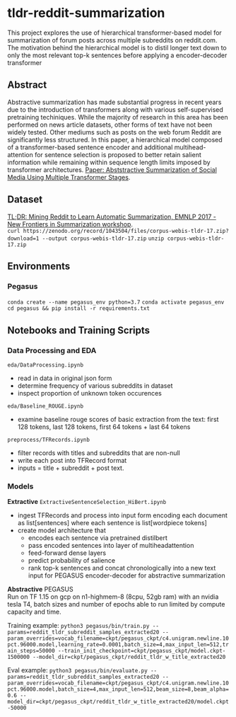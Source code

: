 # tldr-reddit-summarization
This project explores the use of hierarchical transformer-based model for summarization of forum posts across multiple subreddits on reddit.com.
The motivation behind the hierarchical model is to distil longer text down to only the most relevant top-k sentences before applying a encoder-decoder transformer 

## Abstract
Abstractive summarization has made substantial progress in recent years due to the introduction of transformers along with various self-supervised pretraining techiniques. While the majority of research in this area has been performed on news article datasets, other forms of text have not been widely tested. Other mediums such as posts on the web forum Reddit are significantly less structured. In this paper, a hierarchical model composed of a transformer-based sentence encoder and additional multihead-attention for sentence selection is proposed to better retain salient information while remaining within sequence length limits imposed by transformer architectures.
[Paper: Abststractive Summarization of Social Media Using Multiple Transformer Stages](https://github.com/skylerroh/tldr-reddit-summarization/blob/master/Abstractive_Summarization_of_Social_Media_Using_Multiple_Transformer_Stages___Skyler_Roh.pdf).

## Dataset
[TL;DR: Mining Reddit to Learn Automatic Summarization, EMNLP 2017 - New Frontiers in Summarization workshop](https://github.com/webis-de/webis-tldr-17-corpus).   
`curl https://zenodo.org/record/1043504/files/corpus-webis-tldr-17.zip?download=1 --output corpus-webis-tldr-17.zip`
`unzip corpus-webis-tldr-17.zip`

## Environments
### Pegasus
`conda create --name pegasus_env python=3.7`
`conda activate pegasus_env`
`cd pegasus && pip install -r requirements.txt`

## Notebooks and Training Scripts
### Data Processing and EDA
`eda/DataProcessing.ipynb`  
  - read in data in original json form
  - determine frequency of various subreddits in dataset
  - inspect proportion of unknown token occurences   
  
`eda/Baseline_ROUGE.ipynb`  
  - examine baseline rouge scores of basic extraction from the text: first 128 tokens, last 128 tokens, first 64 tokens + last 64 tokens   
  
`preprocess/TFRecords.ipynb`  
  - filter records with titles and subreddits that are non-null
  - write each post into TFRecord format
  - inputs = title + subreddit + post text.  
  
### Models 
**Extractive**
`ExtractiveSentenceSelection_HiBert.ipynb`  
  - ingest TFRecords and process into input form encoding each document as list[sentences] where each sentence is list[wordpiece tokens]
  - create model architecture that 
    - encodes each sentence via pretrained distilbert
    - pass encoded sentences into layer of multiheadattention
    - feed-forward dense layers
    - predict probability of salience
    - rank top-k sentences and concat chronologically into a new text input for PEGASUS encoder-decoder for abstractive summarization
   
**Abstractive**
PEGASUS  
Run on TF 1.15 on gcp on n1-highmem-8 (8cpu, 52gb ram) with an nvidia tesla T4, batch sizes and number of epochs able to run limited by compute capacity and time.

Training example: `python3 pegasus/bin/train.py --params=reddit_tldr_subreddit_samples_extracted20 --param_overrides=vocab_filename=ckpt/pegasus_ckpt/c4.unigram.newline.10pct.96000.model,learning_rate=0.0001,batch_size=4,max_input_len=512,train_steps=50000 --train_init_checkpoint=ckpt/pegasus_ckpt/model.ckpt-1500000 --model_dir=ckpt/pegasus_ckpt/reddit_tldr_w_title_extracted20`

Eval example: `python3 pegasus/bin/evaluate.py --params=reddit_tldr_subreddit_samples_extracted20 --param_overrides=vocab_filename=ckpt/pegasus_ckpt/c4.unigram.newline.10pct.96000.model,batch_size=4,max_input_len=512,beam_size=8,beam_alpha=0.6 --model_dir=ckpt/pegasus_ckpt/reddit_tldr_w_title_extracted20/model.ckpt-50000`
    

